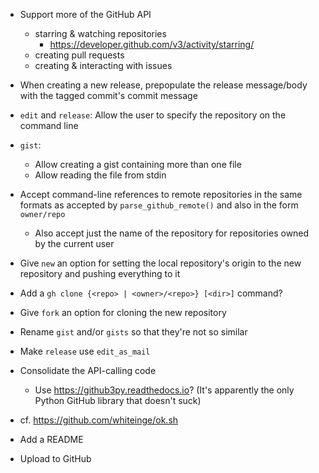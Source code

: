 - Support more of the GitHub API
    - starring & watching repositories
        - <https://developer.github.com/v3/activity/starring/>
    - creating pull requests
    - creating & interacting with issues

- When creating a new release, prepopulate the release message/body with the
  tagged commit's commit message
- `edit` and `release`: Allow the user to specify the repository on the command
  line
- `gist`:
    - Allow creating a gist containing more than one file
    - Allow reading the file from stdin
- Accept command-line references to remote repositories in the same formats as
  accepted by `parse_github_remote()` and also in the form `owner/repo`
    - Also accept just the name of the repository for repositories owned by the
      current user
- Give `new` an option for setting the local repository's origin to the new
  repository and pushing everything to it
- Add a `gh clone {<repo> | <owner>/<repo>} [<dir>]` command?
- Give `fork` an option for cloning the new repository

- Rename `gist` and/or `gists` so that they're not so similar
- Make `release` use `edit_as_mail`
- Consolidate the API-calling code
    - Use <https://github3py.readthedocs.io>? (It's apparently the only Python
      GitHub library that doesn't suck)
- cf. <https://github.com/whiteinge/ok.sh>

- Add a README
- Upload to GitHub
